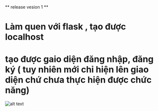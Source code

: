 ** release vesion 1 **
# Làm quen với flask , tạo được localhost 
# tạo được gaio diện đăng nhập, đăng ký ( tuy nhiên mới chỉ hiện lên giao diện chứ chưa thực hiện được chức năng)

![alt text](image.png)